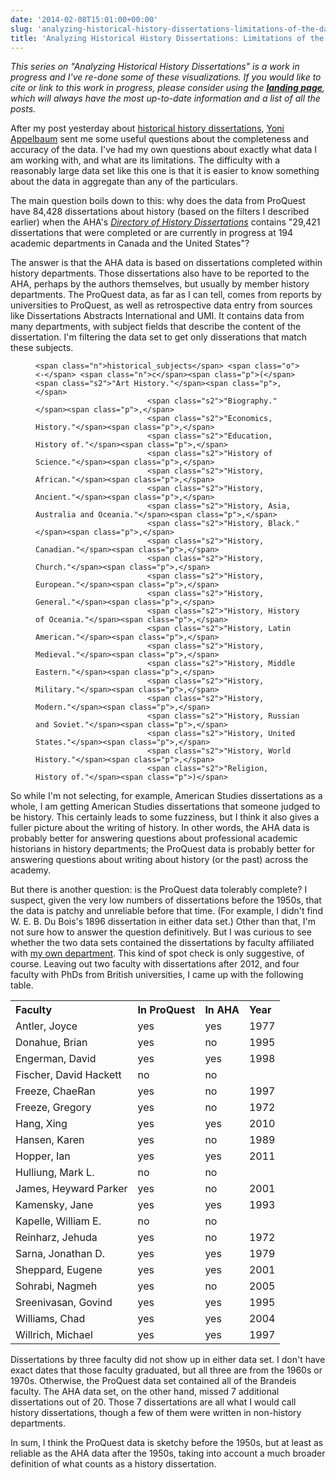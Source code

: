 ```yaml
---
date: '2014-02-08T15:01:00+00:00'
slug: 'analyzing-historical-history-dissertations-limitations-of-the-data'
title: 'Analyzing Historical History Dissertations: Limitations of the Data'
---
```


*This series on "Analyzing Historical History Dissertations" is a work in progress and I've re-done some of these visualizations. If you would like to cite or link to this work in progress, please consider using the **[landing page](http://lincolnmullen.com/research/history-dissertations/)**, which will always have the most up-to-date information and a list of all the posts.*

After my post yesterday about [historical history dissertations](http://lincolnmullen.com/blog/analyzing-historical-history-dissertations-beginnings/), [Yoni Appelbaum](https://twitter.com/YAppelbaum) sent me some useful questions about the completeness and accuracy of the data. I've had my own questions about exactly what data I am working with, and what are its limitations. The difficulty with a reasonably large data set like this one is that it is easier to know something about the data in aggregate than any of the particulars.

The main question boils down to this: why does the data from ProQuest have 84,428 dissertations about history (based on the filters I described earlier) when the AHA's *[Directory of History Dissertations](https://secure.historians.org/pubs/dissertations/index.cfm)* contains "29,421 dissertations that were completed or are currently in progress at 194 academic departments in Canada and the United States"?

The answer is that the AHA data is based on dissertations completed within history departments. Those dissertations also have to be reported to the AHA, perhaps by the authors themselves, but usually by member history departments. The ProQuest data, as far as I can tell, comes from reports by universities to ProQuest, as well as retrospective data entry from sources like Dissertations Abstracts International and UMI. It contains data from many departments, with subject fields that describe the content of the dissertation. I'm filtering the data set to get only disserations that match these subjects.
<figure class="highlight">
<pre><code class="language-r" data-lang="r">&lt;span class="n">historical_subjects&lt;/span> &lt;span class="o">&lt;-&lt;/span> &lt;span class="n">c&lt;/span>&lt;span class="p">(&lt;/span>&lt;span class="s2">"Art History."&lt;/span>&lt;span class="p">,&lt;/span>
                         &lt;span class="s2">"Biography."&lt;/span>&lt;span class="p">,&lt;/span>
                         &lt;span class="s2">"Economics, History."&lt;/span>&lt;span class="p">,&lt;/span>
                         &lt;span class="s2">"Education, History of."&lt;/span>&lt;span class="p">,&lt;/span>
                         &lt;span class="s2">"History of Science."&lt;/span>&lt;span class="p">,&lt;/span>
                         &lt;span class="s2">"History, African."&lt;/span>&lt;span class="p">,&lt;/span>
                         &lt;span class="s2">"History, Ancient."&lt;/span>&lt;span class="p">,&lt;/span>
                         &lt;span class="s2">"History, Asia, Australia and Oceania."&lt;/span>&lt;span class="p">,&lt;/span>
                         &lt;span class="s2">"History, Black."&lt;/span>&lt;span class="p">,&lt;/span>
                         &lt;span class="s2">"History, Canadian."&lt;/span>&lt;span class="p">,&lt;/span>
                         &lt;span class="s2">"History, Church."&lt;/span>&lt;span class="p">,&lt;/span>
                         &lt;span class="s2">"History, European."&lt;/span>&lt;span class="p">,&lt;/span>
                         &lt;span class="s2">"History, General."&lt;/span>&lt;span class="p">,&lt;/span>
                         &lt;span class="s2">"History, History of Oceania."&lt;/span>&lt;span class="p">,&lt;/span>
                         &lt;span class="s2">"History, Latin American."&lt;/span>&lt;span class="p">,&lt;/span>
                         &lt;span class="s2">"History, Medieval."&lt;/span>&lt;span class="p">,&lt;/span>
                         &lt;span class="s2">"History, Middle Eastern."&lt;/span>&lt;span class="p">,&lt;/span>
                         &lt;span class="s2">"History, Military."&lt;/span>&lt;span class="p">,&lt;/span>
                         &lt;span class="s2">"History, Modern."&lt;/span>&lt;span class="p">,&lt;/span>
                         &lt;span class="s2">"History, Russian and Soviet."&lt;/span>&lt;span class="p">,&lt;/span>
                         &lt;span class="s2">"History, United States."&lt;/span>&lt;span class="p">,&lt;/span>
                         &lt;span class="s2">"History, World History."&lt;/span>&lt;span class="p">,&lt;/span>
                         &lt;span class="s2">"Religion, History of."&lt;/span>&lt;span class="p">)&lt;/span></code></pre>
</figure>
So while I'm not selecting, for example, American Studies dissertations as a whole, I am getting American Studies dissertations that someone judged to be history. This certainly leads to some fuzziness, but I think it also gives a fuller picture about the writing of history. In other words, the AHA data is probably better for answering questions about professional academic historians in history departments; the ProQuest data is probably better for answering questions about writing about history (or the past) across the academy.

But there is another question: is the ProQuest data tolerably complete? I suspect, given the very low numbers of dissertations before the 1950s, that the data is patchy and unreliable before that time. (For example, I didn't find W. E. B. Du Bois's 1896 dissertation in either data set.) Other than that, I'm not sure how to answer the question definitively. But I was curious to see whether the two data sets contained the dissertations by faculty affiliated with [my own department](http://www.brandeis.edu/departments/history/). This kind of spot check is only suggestive, of course. Leaving out two faculty with dissertations after 2012, and four faculty with PhDs from British universities, I came up with the following table.

<table>
<tr class="header">
<th style="text-align: left;">
Faculty
</th>
<th style="text-align: left;">
In ProQuest
</th>
<th style="text-align: left;">
In AHA
</th>
<th style="text-align: left;">
Year
</th>
</tr>
<tr class="odd">
<td style="text-align: left;">
Antler, Joyce
</td>
<td style="text-align: left;">
yes
</td>
<td style="text-align: left;">
yes
</td>
<td style="text-align: left;">
1977
</td>
</tr>
<tr class="even">
<td style="text-align: left;">
Donahue, Brian
</td>
<td style="text-align: left;">
yes
</td>
<td style="text-align: left;">
no
</td>
<td style="text-align: left;">
1995
</td>
</tr>
<tr class="odd">
<td style="text-align: left;">
Engerman, David
</td>
<td style="text-align: left;">
yes
</td>
<td style="text-align: left;">
yes
</td>
<td style="text-align: left;">
1998
</td>
</tr>
<tr class="even">
<td style="text-align: left;">
Fischer, David Hackett
</td>
<td style="text-align: left;">
no
</td>
<td style="text-align: left;">
no
</td>
<td style="text-align: left;">
</td>
</tr>
<tr class="odd">
<td style="text-align: left;">
Freeze, ChaeRan
</td>
<td style="text-align: left;">
yes
</td>
<td style="text-align: left;">
no
</td>
<td style="text-align: left;">
1997
</td>
</tr>
<tr class="even">
<td style="text-align: left;">
Freeze, Gregory
</td>
<td style="text-align: left;">
yes
</td>
<td style="text-align: left;">
no
</td>
<td style="text-align: left;">
1972
</td>
</tr>
<tr class="odd">
<td style="text-align: left;">
Hang, Xing
</td>
<td style="text-align: left;">
yes
</td>
<td style="text-align: left;">
yes
</td>
<td style="text-align: left;">
2010
</td>
</tr>
<tr class="even">
<td style="text-align: left;">
Hansen, Karen
</td>
<td style="text-align: left;">
yes
</td>
<td style="text-align: left;">
no
</td>
<td style="text-align: left;">
1989
</td>
</tr>
<tr class="odd">
<td style="text-align: left;">
Hopper, Ian
</td>
<td style="text-align: left;">
yes
</td>
<td style="text-align: left;">
yes
</td>
<td style="text-align: left;">
2011
</td>
</tr>
<tr class="even">
<td style="text-align: left;">
Hulliung, Mark L.
</td>
<td style="text-align: left;">
no
</td>
<td style="text-align: left;">
no
</td>
<td style="text-align: left;">
</td>
</tr>
<tr class="odd">
<td style="text-align: left;">
James, Heyward Parker
</td>
<td style="text-align: left;">
yes
</td>
<td style="text-align: left;">
no
</td>
<td style="text-align: left;">
2001
</td>
</tr>
<tr class="even">
<td style="text-align: left;">
Kamensky, Jane
</td>
<td style="text-align: left;">
yes
</td>
<td style="text-align: left;">
yes
</td>
<td style="text-align: left;">
1993
</td>
</tr>
<tr class="odd">
<td style="text-align: left;">
Kapelle, William E.
</td>
<td style="text-align: left;">
no
</td>
<td style="text-align: left;">
no
</td>
<td style="text-align: left;">
</td>
</tr>
<tr class="even">
<td style="text-align: left;">
Reinharz, Jehuda
</td>
<td style="text-align: left;">
yes
</td>
<td style="text-align: left;">
no
</td>
<td style="text-align: left;">
1972
</td>
</tr>
<tr class="odd">
<td style="text-align: left;">
Sarna, Jonathan D.
</td>
<td style="text-align: left;">
yes
</td>
<td style="text-align: left;">
yes
</td>
<td style="text-align: left;">
1979
</td>
</tr>
<tr class="even">
<td style="text-align: left;">
Sheppard, Eugene
</td>
<td style="text-align: left;">
yes
</td>
<td style="text-align: left;">
yes
</td>
<td style="text-align: left;">
2001
</td>
</tr>
<tr class="odd">
<td style="text-align: left;">
Sohrabi, Nagmeh
</td>
<td style="text-align: left;">
yes
</td>
<td style="text-align: left;">
no
</td>
<td style="text-align: left;">
2005
</td>
</tr>
<tr class="even">
<td style="text-align: left;">
Sreenivasan, Govind
</td>
<td style="text-align: left;">
yes
</td>
<td style="text-align: left;">
yes
</td>
<td style="text-align: left;">
1995
</td>
</tr>
<tr class="odd">
<td style="text-align: left;">
Williams, Chad
</td>
<td style="text-align: left;">
yes
</td>
<td style="text-align: left;">
yes
</td>
<td style="text-align: left;">
2004
</td>
</tr>
<tr class="even">
<td style="text-align: left;">
Willrich, Michael
</td>
<td style="text-align: left;">
yes
</td>
<td style="text-align: left;">
yes
</td>
<td style="text-align: left;">
1997
</td>
</tr>
</table>
Dissertations by three faculty did not show up in either data set. I don't have exact dates that those faculty graduated, but all three are from the 1960s or 1970s. Otherwise, the ProQuest data set contained all of the Brandeis faculty. The AHA data set, on the other hand, missed 7 additional dissertations out of 20. Those 7 dissertations are all what I would call history dissertations, though a few of them were written in non-history departments.

In sum, I think the ProQuest data is sketchy before the 1950s, but at least as reliable as the AHA data after the 1950s, taking into account a much broader definition of what counts as a history dissertation.
